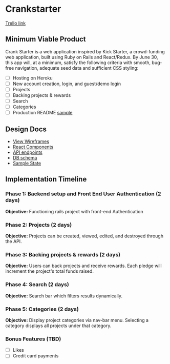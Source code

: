 # Crankstarter

[Trello link][trello]

[trello]:https://trello.com/b/mJrEJtKN/crank-starter

## Minimum Viable Product

Crank Starter is a web application inspired by Kick Starter, a crowd-funding web application, built using Ruby on Rails and React/Redux. By June 30, this app will, at a minimum, satisfy the following criteria with smooth, bug-free navigation, adequate seed data and sufficient CSS styling:

- [ ] Hosting on Heroku
- [ ] New account creation, login, and guest/demo login
- [ ] Projects
- [ ] Backing projects & rewards
- [ ] Search
- [ ] Categories
- [ ] Production README [sample](../README.md)

## Design Docs
* [View Wireframes][wireframes]
* [React Components][components]
* [API endpoints][api-endpoints]
* [DB schema][schema]
* [Sample State][sample-state]

[wireframes]: wireframes
[components]: components.md
[sample-state]: sample-state.md
[api-endpoints]: api-endpoints.md
[schema]: sample-schema.md

## Implementation Timeline

### Phase 1: Backend setup and Front End User Authentication (2 days)

**Objective:** Functioning rails project with front-end Authentication

### Phase 2: Projects (2 days)

**Objective:** Projects can be created, viewed, edited, and destroyed through the API.

### Phase 3: Backing projects & rewards (2 days)

**Objective:** Users can back projects and receive rewards. Each pledge will increment the project's total funds raised.

### Phase 4: Search (2 days)

**Objective:** Search bar which filters results dynamically.

### Phase 5: Categories (2 days)

**Objective:** Display project categories via nav-bar menu. Selecting a category displays all projects under that category.

### Bonus Features (TBD)
- [ ] Likes
- [ ] Credit card payments
